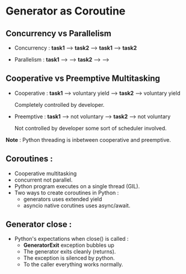 # Generator as Coroutine 

## Concurrency vs Parallelism
 - Concurrency :
    __task1__ --> __task2__ --> __task1__ --> __task2__
    
 - Parallelism :
    __task1__ --> -->
    __task2__ --> -->

## Cooperative vs Preemptive Multitasking
  - Cooperative :
    __task1__ --> voluntary yield --> __task2__ --> voluntary yield
    
    Completely controlled by developer.
   
  - Preemptive :
    __task1__ --> not voluntary -->   __task2__ --> not voluntary
  
    Not controlled by developer some sort of scheduler involved.
    
  __Note__ : 
          Python threading is inbetween cooperative and preemptive. 
        
## Coroutines : 
  - Cooperative multitasking 
  - concurrent not parallel.
  - Python program executes on a single thread (GIL).
  - Two ways to create coroutines in Python : 
      - generators uses extended yield
      - asyncio native corutines uses async/await.
      
## Generator close : 
   - Python's expectations when close() is called :
      - __GeneratorExit__ exception bubbles up
      - The generator exits cleanly (returns).
      - The exception is silenced by python.
      - To the caller everything works normally.
